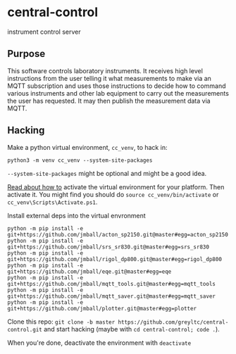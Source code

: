 # central-control
instrument control server

## Purpose
This software controls laboratory instruments. It receives high level instructions from the user telling it what measurements to make via an MQTT subscription and uses those instructions to decide how to command various instruments and other lab equipment to carry out the measurements the user has requested. It may then publish the measurement data via MQTT.

## Hacking
Make a python virtual environment, `cc_venv`, to hack in:  
```
python3 -m venv cc_venv --system-site-packages
```
`--system-site-packages` might be optional and might be a good idea.

[Read about how to](https://docs.python.org/3/library/venv.html#creating-virtual-environments) activate the virtual environment for your platform. Then activate it. You might find you should do `source cc_venv/bin/activate` or `cc_venv\Scripts\Activate.ps1`.

Install external deps into the virtual envronment
```
python -m pip install -e git+https://github.com/jmball/acton_sp2150.git@master#egg=acton_sp2150
python -m pip install -e git+https://github.com/jmball/srs_sr830.git@master#egg=srs_sr830
python -m pip install -e git+https://github.com/jmball/rigol_dp800.git@master#egg=rigol_dp800
python -m pip install -e git+https://github.com/jmball/eqe.git@master#egg=eqe
python -m pip install -e git+https://github.com/jmball/mqtt_tools.git@master#egg=mqtt_tools
python -m pip install -e git+https://github.com/jmball/mqtt_saver.git@master#egg=mqtt_saver
python -m pip install -e git+https://github.com/jmball/plotter.git@master#egg=plotter
```
Clone this repo: `git clone -b master https://github.com/greyltc/central-control.git` and start hacking (maybe with `cd central-control; code .`).  

When you're done, deactivate the environment with `deactivate`